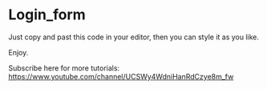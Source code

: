 # Login_form

Just copy and past this code in your editor, then
you can style it as you like.

Enjoy.

Subscribe here for more tutorials:
https://www.youtube.com/channel/UCSWy4WdniHanRdCzye8m_fw
